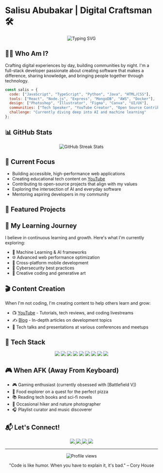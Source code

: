 # Salisu Abubakar | Digital Craftsman 🛠️

<div align="center"> <img src="https://readme-typing-svg.herokuapp.com?font=Fira+Code&pause=1000&color=6A5ACD&center=true&vCenter=true&width=435&lines=Full-Stack+Developer;YouTuber+%26+Content+Creator;Open+Source+Enthusiast;Tech+Speaker;Lifelong+Learner" alt="Typing SVG" /> </div>

## 👨‍💻 Who Am I?

Crafting digital experiences by day, building communities by night. I'm a full-stack developer passionate about creating software that makes a difference, sharing knowledge, and bringing people together through technology.

```javascript
const salis = {
  code: ["JavaScript", "TypeScript", "Python", "Java", "HTML/CSS"],
  tools: ["React", "Node.js", "Express", "MongoDB", "AWS", "Docker"],
  design: ["Photoshop", "Illustrator", "Figma", "Canva", "UI/UX"],
  communities: ["Tech Speaker", "YouTube Creator", "Open Source Contributor"],
  challenge: "Currently diving deep into AI and machine learning"
};

```

## 📊 GitHub Stats

<div align="center"> <img src="https://github-readme-streak-stats.herokuapp.com/?user=salisyb&theme=tokyonight" alt="GitHub Streak Stats" /> </div>

## 🎯 Current Focus

-   Building accessible, high-performance web applications
-   Creating educational tech content on [YouTube](https://www.youtube.com/@Salisyb)
-   Contributing to open-source projects that align with my values
-   Exploring the intersection of AI and everyday software
-   Mentoring aspiring developers in my community

## 🔭 Featured Projects



## 🌱 My Learning Journey

I believe in continuous learning and growth. Here's what I'm currently exploring:

-   🧠 Machine Learning & AI frameworks
-   🌐 Advanced web performance optimization
-   📱 Cross-platform mobile development
-   🔐 Cybersecurity best practices
-   🎨 Creative coding and generative art

## 🎬 Content Creation

When I'm not coding, I'm creating content to help others learn and grow:

-   📺 [YouTube](https://www.youtube.com/@Salisyb) - Tutorials, tech reviews, and coding livestreams
-   ✍️ [Blog](https://saabubakar.com/) - In-depth articles on development topics
-   🎤 Tech talks and presentations at various conferences and meetups

## 🧰 Tech Stack

<div align="center"> <img src="https://img.shields.io/badge/-JavaScript-F7DF1E?style=for-the-badge&logo=javascript&logoColor=black" /> <img src="https://img.shields.io/badge/-TypeScript-3178C6?style=for-the-badge&logo=typescript&logoColor=white" /> <img src="https://img.shields.io/badge/-Python-3776AB?style=for-the-badge&logo=python&logoColor=white" /> <img src="https://img.shields.io/badge/-React-61DAFB?style=for-the-badge&logo=react&logoColor=black" /> <img src="https://img.shields.io/badge/-Node.js-339933?style=for-the-badge&logo=node.js&logoColor=white" /> <img src="https://img.shields.io/badge/-MongoDB-47A248?style=for-the-badge&logo=mongodb&logoColor=white" /> <img src="https://img.shields.io/badge/-AWS-232F3E?style=for-the-badge&logo=amazon-aws&logoColor=white" /> <img src="https://img.shields.io/badge/-Docker-2496ED?style=for-the-badge&logo=docker&logoColor=white" /> <img src="https://img.shields.io/badge/-Git-F05032?style=for-the-badge&logo=git&logoColor=white" /> </div>

## 🎮 When AFK (Away From Keyboard)

-   🎮 Gaming enthusiast (currently obsessed with [Battlefield V])
-   🍕 Food explorer on a quest for the perfect pizza
-   📚 Reading tech books and sci-fi novels
-   🌄 Occasional hiker and nature photographer
-   🎧 Playlist curator and music discoverer

## 📬 Let's Connect!

<div align="center"> <a href="https://twitter.com/salisyb"> <img src="https://img.shields.io/badge/-Twitter-1DA1F2?style=for-the-badge&logo=twitter&logoColor=white" /> </a> <a href="https://linkedin.com/in/saab404"> <img src="https://img.shields.io/badge/-LinkedIn-0077B5?style=for-the-badge&logo=linkedin&logoColor=white" /> </a> <a href="https://www.youtube.com/@Salisyb"> <img src="https://img.shields.io/badge/-YouTube-FF0000?style=for-the-badge&logo=youtube&logoColor=white" /> </a> <a href="mailto:salisbell404@gmail.com"> <img src="https://img.shields.io/badge/-Email-D14836?style=for-the-badge&logo=gmail&logoColor=white" /> </a> </div>

----------

<div align="center"> <img src="https://komarev.com/ghpvc/?username=salisyb&color=blueviolet&style=flat-square" alt="Profile views" /> <p>"Code is like humor. When you have to explain it, it's bad." – Cory House</p> </div>
